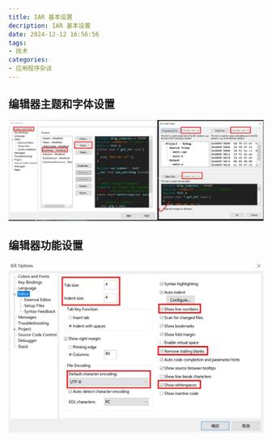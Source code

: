 ```yaml
---
title: IAR 基本设置
decription: IAR 基本设置
date: 2024-12-12 16:56:56
tags:
- 技术
categories:
- 应用程序杂谈
---
```


## 编辑器主题和字体设置

![编辑器主题和字体设置](image.png)

## 编辑器功能设置

![编辑器功能设置](image2.png)